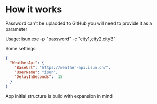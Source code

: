 # How it works

Password can't be uplaoded to GitHub you will need to provide it as a parameter

Usage:
isun.exe -p "password" -c "city1,city2,city3"


Some settings:
```json
{
  "WeatherApi": {
    "BaseUrl": "https://weather-api.isun.ch/",
    "UserName": "isun",
    "DelayInSeconds":  15
  }
}
```

App initial structure is build with expansion in mind
